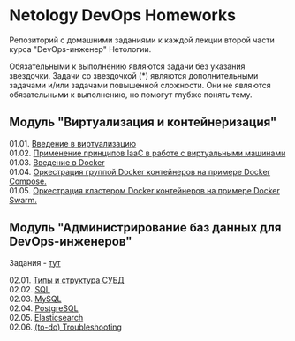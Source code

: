 # Netology DevOps Homeworks
Репозиторий с домашними заданиями к каждой лекции второй части курса "DevOps-инженер" Нетологии.

Обязательными к выполнению являются задачи без указания звездочки. Задачи со звездочкой (*) являются дополнительными 
задачами и/или задачами повышенной сложности. Они не являются обязательными к выполнению, но помогут глубже понять тему.


## Модуль "Виртуализация и контейнеризация"  

01.01. [Введение в виртуализацию](01-virt-01-basics)  
01.02. [Применение принципов IaaC в работе с виртуальными машинами](01-virt-02-iaac)  
01.03. [Введение в Docker](01-virt-03-docker)  
01.04. [Оркестрация группой Docker контейнеров на примере Docker Compose.](01-virt-04-docker-compose)  
01.05. [Оркестрация кластером Docker контейнеров на примере Docker Swarm.](01-virt-05-docker-swarm)  

## Модуль "Администрирование баз данных для DevOps-инженеров"  
Задания - [тут](https://github.com/netology-code/bd-dev-homeworks)  

02.01. [Типы и структура СУБД](02-db-01-basics)  
02.02. [SQL](02-db-02-sql)  
02.03. [MySQL](02-db-03-mysql)  
02.04. [PostgreSQL](02-db-04-postgresql)  
02.05. [Elasticsearch](02-db-05-elastic)  
02.06. [(to-do) Troubleshooting](02-db-06-troubleshooting)  